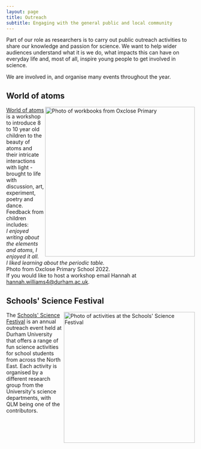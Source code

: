 ```yaml
---
layout: page
title: Outreach
subtitle: Engaging with the general public and local community
---
```


Part of our role as researchers is to carry out public outreach activities to share our knowledge and passion for science. We want to help wider audiences understand what it is we do, what impacts this can have on everyday life and, most of all, inspire young people to get involved in science.

We are involved in, and organise many events throughout the year.

## World of atoms
<img src="{{ site.url }}{{ site.baseurl }}/outreach/img/Oxclose.jpeg" alt="Photo of workbooks from Oxclose Primary" align = "right" width = 400 px
  />
[World of atoms](https://www.worldofatoms.com/)   is a workshop to introduce 8 to 10 year old children to the beauty of atoms and their intricate interactions with light - brought to life with discussion, art, experiment, poetry and dance. Feedback from children includes: <br> 
_I enjoyed writing about the elements and atoms, I enjoyed it all. <br> 
I liked learning about the periodic table._ <br>
Photo from Oxclose Primary School 2022. <br>
If you would like to host a workshop email Hannah at hannah.williams4@durham.ac.uk.

## Schools' Science Festival
<img src="{{ site.url }}{{ site.baseurl }}/outreach/img/schools_science_festival.jpg" alt="Photo of activities at the Schools' Science Festival" align = "right" width = 350 px
  />
The [Schools' Science Festival](https://www.durham.ac.uk/departments/academic/science/science-engagement/working-with-schools/durham-schools-science-festival/) is an annual outreach event held at Durham University that offers a range of fun science activities for school students from across the North East. Each activity is organised by a different research group from the University's science departments, with QLM being one of the contributors.

<!--<img src="/assets/img/laserflame.png" alt="Laser flam experiment" />-->

